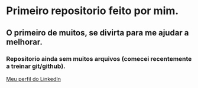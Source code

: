 # Primeiro repositorio feito por mim.

## O primeiro de muitos, se divirta para me ajudar a melhorar.

### Repositorio ainda sem muitos arquivos (comecei recentemente a treinar git/github).


[Meu perfil do LinkedIn](https://www.linkedin.com/in/kaliel-soares-oliveira/)
